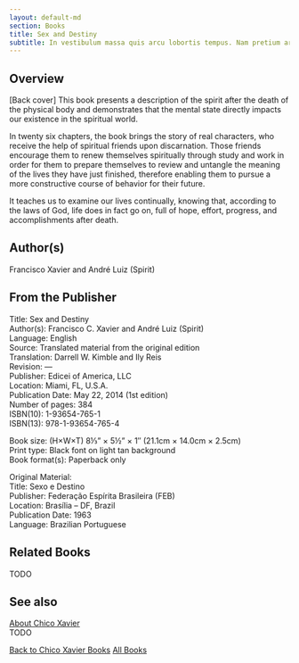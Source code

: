 ```yaml
---
layout: default-md
section: Books
title: Sex and Destiny
subtitle: In vestibulum massa quis arcu lobortis tempus. Nam pretium arcu in odio vulputate luctus.
---
```


## Overview
[Back cover] This book presents a description of the spirit after the death of the physical body and demonstrates that the mental state directly impacts our existence in the spiritual world.

In twenty six chapters, the book brings the story of real characters, who receive the help of spiritual friends upon discarnation. Those friends encourage them to renew themselves spiritually through study and work in order for them to prepare themselves to review and untangle the meaning of the lives they have just finished, therefore enabling them to pursue a more constructive course of behavior for their future.

It teaches us to examine our lives continually, knowing that, according to the laws of God, life does in fact go on, full of hope, effort, progress, and accomplishments after death.

## Author(s)
Francisco Xavier and André Luiz (Spirit)

## From the Publisher
Title: 	Sex and Destiny  
Author(s): 	Francisco C. Xavier and André Luiz (Spirit)  
Language: 	English  
Source: 	Translated material from the original edition  
Translation: 	Darrell W. Kimble and Ily Reis  
Revision: 	—  
Publisher: 	Edicei of America, LLC  
Location: 	Miami, FL, U.S.A.  
Publication Date: 	May 22, 2014 (1st edition)  
Number of pages: 	384  
ISBN(10): 	1-93654-765-1  
ISBN(13): 	978-1-93654-765-4  
  
Book size: (H×W×T) 	8⅓” × 5½” × 1″ (21.1cm × 14.0cm × 2.5cm)  
Print type: 	Black font on light tan background  
Book format(s): 	Paperback only  
  
Original Material: 	  
Title: 	Sexo e Destino  
Publisher: 	Federação Espírita Brasileira (FEB)  
Location: 	Brasília – DF, Brazil  
Publication Date: 	1963  
Language: 	Brazilian Portuguese  

## Related Books
TODO

## See also
[About Chico Xavier](/profile/chico-xavier)  
TODO


<a href="/books/chico-xavier" class="button">Back to Chico Xavier Books</a>
<a href="/books" class="button">All Books</a>

